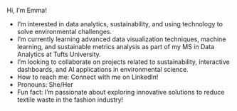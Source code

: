 Hi, I’m Emma!
- I’m interested in data analytics, sustainability, and using technology to solve environmental challenges.  
- I’m currently learning advanced data visualization techniques, machine learning, and sustainable metrics analysis as part of my MS in Data Analytics at Tufts University.  
- I’m looking to collaborate on projects related to sustainability, interactive dashboards, and AI applications in environmental science.  
- How to reach me: Connect with me on LinkedIn!
- Pronouns: She/Her  
- Fun fact: I’m passionate about exploring innovative solutions to reduce textile waste in the fashion industry! 

